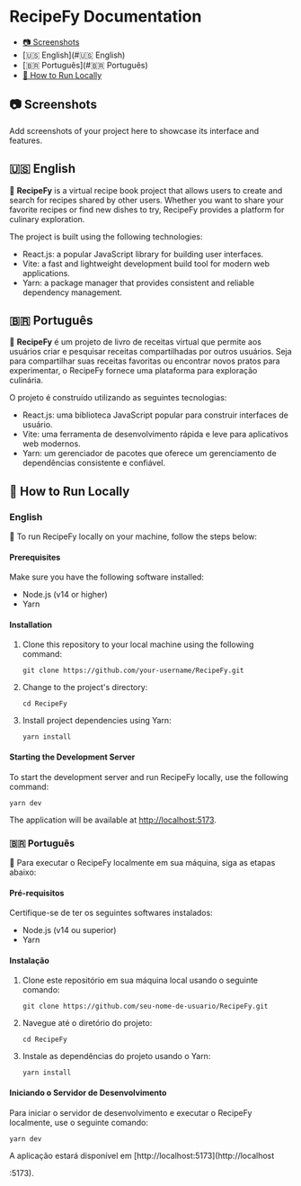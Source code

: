 # RecipeFy Documentation

- [📷 Screenshots](#screenshots)
- [🇺🇸 English](#🇺🇸 English)
- [🇧🇷 Português](#🇧🇷 Português)
- [🤖 How to Run Locally](#how-to-run-locally)

## 📷 Screenshots

Add screenshots of your project here to showcase its interface and features.

## 🇺🇸 English

📖 **RecipeFy** is a virtual recipe book project that allows users to create and search for recipes shared by other users. Whether you want to share your favorite recipes or find new dishes to try, RecipeFy provides a platform for culinary exploration.

The project is built using the following technologies:

- React.js: a popular JavaScript library for building user interfaces.
- Vite: a fast and lightweight development build tool for modern web applications.
- Yarn: a package manager that provides consistent and reliable dependency management.

## 🇧🇷 Português

📖 **RecipeFy** é um projeto de livro de receitas virtual que permite aos usuários criar e pesquisar receitas compartilhadas por outros usuários. Seja para compartilhar suas receitas favoritas ou encontrar novos pratos para experimentar, o RecipeFy fornece uma plataforma para exploração culinária.

O projeto é construído utilizando as seguintes tecnologias:

- React.js: uma biblioteca JavaScript popular para construir interfaces de usuário.
- Vite: uma ferramenta de desenvolvimento rápida e leve para aplicativos web modernos.
- Yarn: um gerenciador de pacotes que oferece um gerenciamento de dependências consistente e confiável.

## 🤖 How to Run Locally

### English

🚀 To run RecipeFy locally on your machine, follow the steps below:

#### Prerequisites

Make sure you have the following software installed:

- Node.js (v14 or higher)
- Yarn

#### Installation

1. Clone this repository to your local machine using the following command:

   ```shell
   git clone https://github.com/your-username/RecipeFy.git
   ```

2. Change to the project's directory:

   ```shell
   cd RecipeFy
   ```

3. Install project dependencies using Yarn:

   ```shell
   yarn install
   ```

#### Starting the Development Server

To start the development server and run RecipeFy locally, use the following command:

```shell
yarn dev
```

The application will be available at [http://localhost:5173](http://localhost:5173).

### 🇧🇷 Português

🚀 Para executar o RecipeFy localmente em sua máquina, siga as etapas abaixo:

#### Pré-requisitos

Certifique-se de ter os seguintes softwares instalados:

- Node.js (v14 ou superior)
- Yarn

#### Instalação

1. Clone este repositório em sua máquina local usando o seguinte comando:

   ```shell
   git clone https://github.com/seu-nome-de-usuario/RecipeFy.git
   ```

2. Navegue até o diretório do projeto:

   ```shell
   cd RecipeFy
   ```

3. Instale as dependências do projeto usando o Yarn:

   ```shell
   yarn install
   ```

#### Iniciando o Servidor de Desenvolvimento

Para iniciar o servidor de desenvolvimento e executar o RecipeFy localmente, use o seguinte comando:

```shell
yarn dev
```

A aplicação estará disponível em [http://localhost:5173](http://localhost

:5173).
